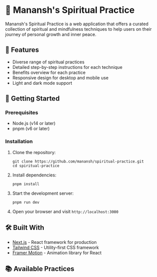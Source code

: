# 🧘 Manansh's Spiritual Practice

Manansh's Spiritual Practice is a web application that offers a curated collection of spiritual and mindfulness techniques to help users on their journey of personal growth and inner peace.

## 🌟 Features

- Diverse range of spiritual practices
- Detailed step-by-step instructions for each technique
- Benefits overview for each practice
- Responsive design for desktop and mobile use
- Light and dark mode support

## 🚀 Getting Started

### Prerequisites

- Node.js (v14 or later)
- pnpm (v6 or later)

### Installation

1. Clone the repository:
   ```
   git clone https://github.com/manansh/spiritual-practice.git
   cd spiritual-practice
   ```

2. Install dependencies:
   ```
   pnpm install
   ```

3. Start the development server:
   ```
   pnpm run dev
   ```

4. Open your browser and visit `http://localhost:3000`

## 🛠️ Built With

- [Next.js](https://nextjs.org/) - React framework for production
- [Tailwind CSS](https://tailwindcss.com/) - Utility-first CSS framework
- [Framer Motion](https://www.framer.com/motion/) - Animation library for React

## 📚 Available Practices
